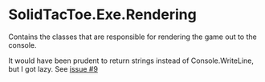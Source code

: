 ﻿# SolidTacToe.Exe.Rendering

Contains the classes that are responsible for rendering the game out to the console.

It would have been prudent to return strings instead of Console.WriteLine, but I got lazy. See [issue #9][1]

[1]: https://github.com/codingblocks/SolidTacToe/issues/9
